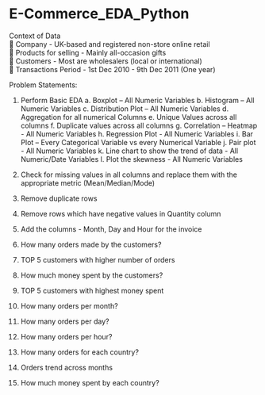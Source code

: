 # E-Commerce_EDA_Python
Context of Data  
 Company - UK-based and registered non-store online retail  
 Products for selling - Mainly all-occasion gifts  
 Customers - Most are wholesalers (local or international)  
 Transactions Period - 1st Dec 2010 - 9th Dec 2011 (One year) 


Problem Statements:  
1. Perform Basic EDA  a. Boxplot – All Numeric Variables  b. Histogram – All Numeric Variables  c. Distribution Plot – All Numeric Variables  d. Aggregation for all numerical Columns  e. Unique Values across all columns  f. Duplicate values across all columns  g. Correlation – Heatmap - All Numeric Variables  h. Regression Plot - All Numeric Variables  i. Bar Plot – Every Categorical Variable vs every Numerical Variable  j. Pair plot - All Numeric Variables  k. Line chart to show the trend of data - All Numeric/Date Variables  l. Plot the skewness - All Numeric Variables  

2. Check for missing values in all columns and replace them with the appropriate metric  (Mean/Median/Mode)  
3. Remove duplicate rows  
4. Remove rows which have negative values in Quantity column  
5. Add the columns - Month, Day and Hour for the invoice  
6. How many orders made by the customers?  
7. TOP 5 customers with higher number of orders  
8. How much money spent by the customers?  
9. TOP 5 customers with highest money spent  
10. How many orders per month?  
11. How many orders per day?  
12. How many orders per hour?  
13. How many orders for each country? 
14. Orders trend across months  
15. How much money spent by each country?

